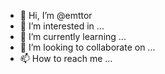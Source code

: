 - 👋 Hi, I’m @emttor
- 👀 I’m interested in ...
- 🌱 I’m currently learning ...
- 💞️ I’m looking to collaborate on ...
- 📫 How to reach me ...

<!---
emttor/emttor is a ✨ special ✨ repository because its `README.md` (this file) appears on your GitHub profile.
You can click the Preview link to take a look at your changes.
--->
